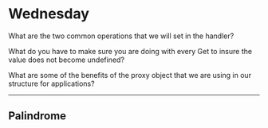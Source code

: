 # Wednesday
What are the two common operations that we will set in the handler?
>

What do you have to make sure you are doing with every Get to insure the value does not become undefined?
>

What are some of the benefits of the proxy object that we are using in our structure for applications?
>

---
## Palindrome
